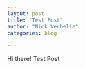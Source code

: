```yaml
---
layout: post
title: "Test Post"
author: "Nick Verhelle"
categories: blog

---
```


Hi there! Test Post